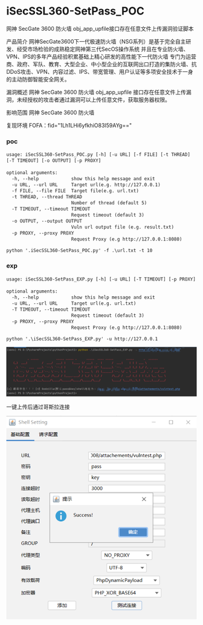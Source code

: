 # iSecSSL360-SetPass_POC
网神 SecGate 3600 防火墙 obj_app_upfile接口存在任意文件上传漏洞验证脚本

产品简介
   网神SecGate3600下一代极速防火墙（NSG系列）是基于完全自主研发、经受市场检验的成熟稳定网神第三代SecOS操作系统 并且在专业防火墙、VPN、IPS的多年产品经验积累基础上精心研发的高性能下一代防火墙 专门为运营商、政府、军队、教育、大型企业、中小型企业的互联网出口打造的集防火墙、抗DDoS攻击、VPN、内容过滤、IPS、带宽管理、用户认证等多项安全技术于一身的主动防御智能安全网关。

漏洞概述
  网神 SecGate 3600 防火墙  obj_app_upfile 接口存在任意文件上传漏洞，未经授权的攻击者通过漏洞可以上传任意文件，获取服务器权限。

影响范围
  网神 SecGate 3600 防火墙

复现环境
FOFA：fid="1Lh1LHi6yfkhiO83I59AYg=="

### poc

```
usage: iSecSSL360-SetPass_POC.py [-h] [-u URL] [-f FILE] [-t THREAD] [-T TIMEOUT] [-o OUTPUT] [-p PROXY]

optional arguments:
  -h, --help            show this help message and exit
  -u URL, --url URL     Target url(e.g. http://127.0.0.1)
  -f FILE, --file FILE  Target file(e.g. url.txt)
  -t THREAD, --thread THREAD
                        Number of thread (default 5)
  -T TIMEOUT, --timeout TIMEOUT
                        Request timeout (default 3)
  -o OUTPUT, --output OUTPUT
                        Vuln url output file (e.g. result.txt)
  -p PROXY, --proxy PROXY
                        Request Proxy (e.g http://127.0.0.1:8080)
```

```
python '.iSecSSL360-SetPass_POC.py' -f .\url.txt -t 10
```

### exp

```
usage: iSecSSL360-SetPass_EXP.py [-h] [-u URL] [-T TIMEOUT] [-p PROXY]

optional arguments:
  -h, --help            show this help message and exit
  -u URL, --url URL     Target url(e.g. url.txt)
  -T TIMEOUT, --timeout TIMEOUT
                        Request timeout (default 3)
  -p PROXY, --proxy PROXY
                        Request Proxy (e.g http://127.0.0.1:8080)
```

```
python '.\iSecSSL360-SetPass_EXP.py' -u http://127.0.0.1
```

![image-20230817165255730](img/image-20230817165255730.png)

一键上传后通过哥斯拉连接

![image-20230817164926640](img/image-20230817164926640.png)
